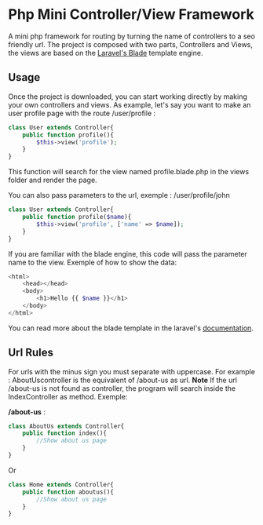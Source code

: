 # Php Mini Controller/View Framework
A mini php framework for routing by turning the name of controllers to a seo friendly url.
The project is composed with two parts, Controllers and Views, the views are based on the [Laravel's Blade](https://laravel.com/docs/5.7/blade) template engine.

## Usage
Once the project is downloaded, you can start working directly by making your own controllers and views.
As example, let's say you want to make an user profile page with the route /user/profile :
```php
class User extends Controller{
    public function profile(){
        $this->view('profile');
    }
}
```
This function will search for the view named profile.blade.php in the views folder and render the page.

You can also pass parameters to the url, exemple :
/user/profile/john
```php
class User extends Controller{
    public function profile($name){
        $this->view('profile', ['name' => $name]);
    }
}
```
If you are familiar with the blade engine, this code will pass the parameter name to the view.
Exemple of how to show the data:
```php
<html>
    <head></head>
    <body>
        <h1>Hello {{ $name }}</h1>
    </body>
</html>
```
You can read more about the blade template in the laravel's [documentation](https://laravel.com/docs/5.7/blade).

## Url Rules
For urls with the minus sign you must separate with uppercase.
For example :
AboutUscontroller is the equivalent of /about-us as url.
**Note**
If the url /about-us is not found as controller, the program will search inside the IndexController as method.
Exemple:

**/about-us** :
```php
class AboutUs extends Controller{
    public function index(){
        //Show about us page
    }
}
```
Or
```php
class Home extends Controller{
    public function aboutus(){
        //Show about us page
    }
}
```
